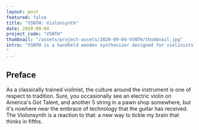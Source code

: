 ```yaml
---
layout: post
featured: false
title: "VSNTH: Violonsynth"
date: 2020-09-04
project_code: "VSNTH"
thumbnail: "/assets/project-assets/2020-09-04-VSNTH/thumbnail.jpg"
intro: "VSNTH is a handheld wooden synthesizer designed for violinists. It features four string buttons and seven fingerboard buttons, mirroring traditional violin tuning and fingering. By pressing combinations, players generate square waves that mimic bowed notes. Two knobs shape the waveform’s timbre.
"
---
```


## Preface
As a classically trained violinist, the culture around the instrument is one of respect to tradition. Sure, you occasionally see an electric violin on America's Got Talent, and another 5 string in a pawn shop somewhere, but it's nowhere near the embrace of technology that the guitar has received. The Violonsynth is a reaction to that: a new way to tickle my brain that thinks in fifths.


